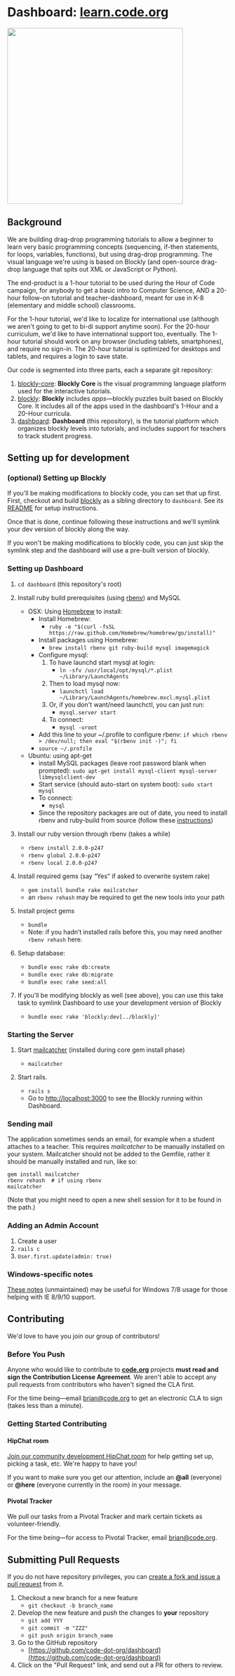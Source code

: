 # Dashboard: [learn.code.org](http://learn.code.org)

<img src="http://i.imgur.com/b8UllKd.png" width=400/>

## Background

We are building drag-drop programming tutorials to allow a beginner to learn very basic programming concepts (sequencing, if-then statements, for loops, variables, functions), but using drag-drop programming.
The visual language we're using is based on Blockly (and open-source drag-drop language that spits out XML or JavaScript or Python).

The end-product is a 1-hour tutorial to be used during the Hour of Code campaign, for anybody to get a basic intro to Computer Science, AND a 20-hour follow-on tutorial and teacher-dashboard, meant for use in K-8 (elementary and middle school) classrooms.

For the 1-hour tutorial, we'd like to localize for international use (although we aren't going to get to bi-di support anytime soon). For the 20-hour curriculum, we'd like to have international support too, eventually.
The 1-hour tutorial should work on any browser (including tablets, smartphones), and require no sign-in. The 20-hour tutorial is optimized for desktops and tablets, and requires a login to save state.

Our code is segmented into three parts, each a separate git repository:

1. [blockly-core](https://github.com/code-dot-org/blockly-core): **Blockly Core** is the visual programming language platform used for the interactive tutorials.
2. [blockly](https://github.com/code-dot-org/blockly): **Blockly** includes *apps*—blockly puzzles built based on Blockly Core. It includes all of the apps used in the dashboard's 1-Hour and a 20-Hour curricula.
3. [dashboard](https://github.com/code-dot-org/dashboard): **Dashboard** (this repository), is the tutorial platform which organizes blockly levels into tutorials, and includes support for teachers to track student progress.

## Setting up for development

### (optional) Setting up Blockly

If you'll be making modifications to blockly code, you can set that up first. First, checkout and build [blockly](https://github.com/code-dot-org/blockly) as a sibling directory to `dashboard`. See its [README](https://github.com/code-dot-org/blockly) for setup instructions.

Once that is done, continue following these instructions and we'll symlink your dev version of blockly along the way.

If you won't be making modifications to blockly code, you can just skip the symlink step and the dashboard will use a pre-built version of blockly.

### Setting up Dashboard

1. `cd dashboard` (this repository's root)
2. Install ruby build prerequisites (using [rbenv](https://github.com/sstephenson/rbenv#installation)) and MySQL
    - OSX: Using [Homebrew](http://brew.sh/) to install:
      + Install Homebrew:
        - `ruby -e "$(curl -fsSL https://raw.github.com/Homebrew/homebrew/go/install)"`
      + Install packages using Homebrew:
        - `brew install rbenv git ruby-build mysql imagemagick`
      + Configure mysql:
        1. To have launchd start mysql at login:
            + `ln -sfv /usr/local/opt/mysql/*.plist ~/Library/LaunchAgents`
        2. Then to load mysql now:
            + `launchctl load ~/Library/LaunchAgents/homebrew.mxcl.mysql.plist`
        3. Or, if you don't want/need launchctl, you can just run:
            + `mysql.server start`
        4. To connect:
            + `mysql -uroot`
      + Add this line to your ~/.profile to configure rbenv: `if which rbenv > /dev/null; then eval "$(rbenv init -)"; fi`
      + `source ~/.profile`
    - Ubuntu: using apt-get
      + install MySQL packages (leave root password blank when prompted): `sudo apt-get install mysql-client mysql-server libmysqlclient-dev`
      + Start service (should auto-start on system boot): `sudo start mysql`
      + To connect:
        - `mysql`
      + Since the repository packages are out of date, you need to install rbenv and ruby-build from source (follow these [instructions](http://gorails.com/setup#ruby-rbenv))

3. Install our ruby version through rbenv (takes a while)
    - `rbenv install 2.0.0-p247`
    - `rbenv global 2.0.0-p247`
    - `rbenv local 2.0.0-p247`

4. Install required gems (say “Yes” if asked to overwrite system rake)
    - `gem install bundle rake mailcatcher`
    - an `rbenv rehash` may be required to get the new tools into your path

6. Install project gems
    - `bundle`
    - Note: if you hadn’t installed rails before this, you may need another `rbenv rehash` here.

7. Setup database:
    - `bundle exec rake db:create`
    - `bundle exec rake db:migrate`
    - `bundle exec rake seed:all`

8. If you'll be modifying blockly as well (see above), you can use this take task to symlink Dashboard to use your development version of Blockly
    - `bundle exec rake 'blockly:dev[../blockly]'`

### Starting the Server

1. Start [mailcatcher](http://mailcatcher.me/) (installed during core gem install phase)
    - `mailcatcher`

2. Start rails.
    - `rails s`
    - Go to [http://localhost:3000](http://localhost:3000) to see the Blockly running within Dashboard.

### Sending mail

The application sometimes sends an email, for example when a student attaches to a teacher.  This requires *mailcatcher* to be manually
installed on your system.  Mailcatcher should not be added to the Gemfile, rather it should be manually installed and run, like so:
```shell
gem install mailcatcher
rbenv rehash  # if using rbenv
mailcatcher
```
(Note that you might need to open a new shell session for it to be found in the path.)

### Adding an Admin Account

1. Create a user
2. `rails c`
3. `User.first.update(admin: true)`

### Windows-specific notes

[These notes](https://github.com/code-dot-org/dashboard/blob/master/README_Windows.md) (unmaintained) may be useful for Windows 7/8 usage for those helping with IE 8/9/10 support.

## Contributing

We'd love to have you join our group of contributors!

### Before You Push

Anyone who would like to contribute to **[code.org](https://github.com/code-dot-org/)** projects **must read and sign the Contribution License Agreement**. We aren't able to accept any pull requests from contributors who haven't signed the CLA first.

For the time being—email [brian@code.org](mailto:brian@code.org) to get an electronic CLA to sign (takes less than a minute).

### Getting Started Contributing

#### HipChat room

[Join our community development HipChat room](http://www.hipchat.com/gBebkHP6g) for help getting set up, picking a task, etc. We're happy to have you!

If you want to make sure you get our attention, include an **@all** (everyone) or **@here** (everyone currently in the room) in your message.

#### Pivotal Tracker

We pull our tasks from a Pivotal Tracker and mark certain tickets as volunteer-friendly.

For the time being—for access to Pivotal Tracker, email [brian@code.org](mailto:brian@code.org).

## Submitting Pull Requests

If you do not have repository privileges, you can [create a fork and issue a pull request](https://help.github.com/articles/using-pull-requests) from it.

1. Checkout a new branch for a new feature
    - `git checkout -b branch_name`
2. Develop the new feature and push the changes to **your** repository
    - `git add YYY`
    - `git commit -m "ZZZ"`
    - `git push origin branch_name`
3. Go to the GitHub repository
    - [https://github.com/code-dot-org/dashboard](https://github.com/code-dot-org/dashboard)
4. Click on the "Pull Request" link, and send out a PR for others to review.

